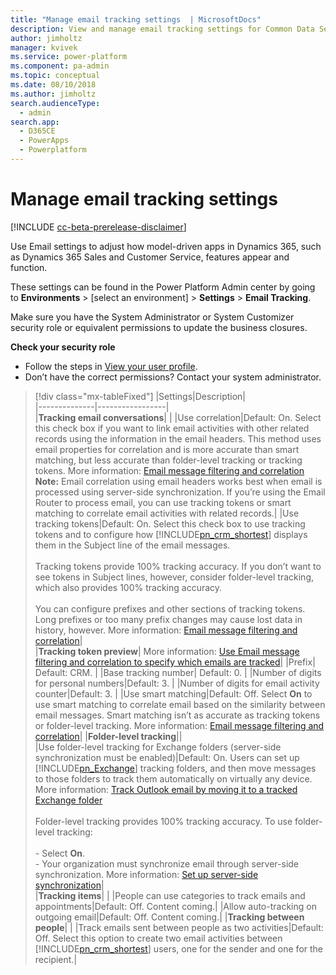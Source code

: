 ```yaml
---
title: "Manage email tracking settings  | MicrosoftDocs"
description: View and manage email tracking settings for Common Data Service.
author: jimholtz
manager: kvivek
ms.service: power-platform
ms.component: pa-admin
ms.topic: conceptual
ms.date: 08/10/2018
ms.author: jimholtz 
search.audienceType: 
  - admin
search.app: 
  - D365CE
  - PowerApps
  - Powerplatform
---
```

# Manage email tracking settings
[!INCLUDE [cc-beta-prerelease-disclaimer](../includes/cc-beta-prerelease-disclaimer.md)]

Use Email settings to adjust how model-driven apps in Dynamics 365, such as Dynamics 365 Sales and Customer Service, features appear and function.

These settings can be found in the Power Platform Admin center by going to **Environments** > [select an environment] > **Settings** > **Email Tracking**.

Make sure you have the System Administrator or System Customizer security role or equivalent permissions to update the business closures.

**Check your security role**

- Follow the steps in [View your user profile](https://docs.microsoft.com/powerapps/user/view-your-user-profile).
- Don’t have the correct permissions? Contact your system administrator.

> [!div class="mx-tableFixed"]
> |Settings|Description|  
> |--------------|-----------------|  
> |**Tracking email conversations**| |
> |Use correlation|Default: On. Select this check box if you want to link email activities with other related records using the information in the email headers. This method uses email properties for correlation and is more accurate than smart matching, but less accurate than folder-level tracking or tracking tokens. More information: [Email message filtering and correlation](https://docs.microsoft.com/dynamics365/customer-engagement/admin/email-message-filtering-correlation) **Note:**  Email correlation using email headers works best when email is processed using server-side synchronization. If you’re using the Email Router to process email, you can use tracking tokens or smart matching to correlate email activities with related records.|
> |Use tracking tokens|Default: On. Select this check box to use tracking tokens and to configure how [!INCLUDE[pn_crm_shortest](../includes/pn-crm-shortest.md)] displays them in the Subject line of the email messages.<br /><br /> Tracking tokens provide 100% tracking accuracy. If you don’t want to see tokens in Subject lines, however, consider folder-level tracking, which also provides 100% tracking accuracy.<br /><br /> You can configure prefixes and other sections of tracking tokens. Long prefixes or too many prefix changes may cause lost data in history, however. More information: [Email message filtering and correlation](https://docs.microsoft.com/dynamics365/customer-engagement/admin/email-message-filtering-correlation)|  
> |**Tracking token preview**| More information: [Use Email message filtering and correlation to specify which emails are tracked](https://docs.microsoft.com/dynamics365/customer-engagement/admin/email-message-filtering-correlation)|
> |Prefix| Default: CRM. |
> |Base tracking number| Default: 0. |
> |Number of digits for personal numbers|Default: 3. |
> |Number of digits for email activity counter|Default: 3. |
> |Use smart matching|Default: Off. Select **On** to use smart matching to correlate email based on the similarity between email messages. Smart matching isn’t as accurate as tracking tokens or folder-level tracking. More information: [Email message filtering and correlation](https://docs.microsoft.com/dynamics365/customer-engagement/admin/email-message-filtering-correlation)|
> |**Folder-level tracking**||  
> |Use folder-level tracking for Exchange folders (server-side synchronization must be enabled)|Default: On. Users can set up [!INCLUDE[pn_Exchange](../includes/pn-exchange.md)] tracking folders, and then move messages to those folders to track them automatically on virtually any device. More information: [Track Outlook email by moving it to a tracked Exchange folder](https://docs.microsoft.com/dynamics365/customer-engagement/admin/track-outlook-email-by-moving-it-tracked-exchange-folder)<br /><br /> Folder-level tracking provides 100% tracking accuracy. To use folder-level tracking:<br /><br /> -   Select **On**.<br />-   Your organization must synchronize email through server-side synchronization. More information: [Set up server-side synchronization](https://docs.microsoft.com/dynamics365/customer-engagement/admin/set-up-server-side-synchronization-of-email-appointments-contacts-and-tasks)|  
> |**Tracking items**| |
> |People can use categories to track emails and appointments|Default: Off. Content coming.|
> |Allow auto-tracking on outgoing email|Default: Off. Content coming.|
> |**Tracking between people**| |
> |Track emails sent between people as two activities|Default: Off. Select this option to create two email activities between [!INCLUDE[pn_crm_shortest](../includes/pn-crm-shortest.md)] users, one for the sender and one for the recipient.| 
